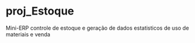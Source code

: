 # proj_Estoque

Mini-ERP controle de estoque e geração de dados estatisticos de
uso de materiais e venda